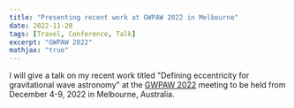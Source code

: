```yaml
---
title: "Presenting recent work at GWPAW 2022 in Melbourne"
date: 2022-11-20
tags: [Travel, Conference, Talk]
excerpt: "GWPAW 2022"
mathjax: "true"
---
```

I will give a talk on my recent work titled "Defining eccentricity for
gravitational wave astronomy" at the [GWPAW
2022](https://www.gwpaw2022.org/) meeting to be held from December
4-9, 2022 in Melbourne, Australia.
